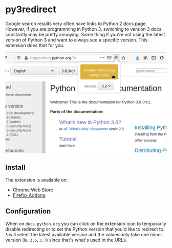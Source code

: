 # py3redirect

Google search results very often have links to Python 2 docs page. However, if you are programming in Python 3, switching to version 3 docs constantly may be pretty annoying. Same thing if you're not using the latest version of Python 3 and want to always see a specific version. This extension does that for you.

![Screenshot from Firefox](screenshots/disable-firefox.png)

## Install

The extension is available on:
* [Chrome Web Store](https://chrome.google.com/webstore/detail/codfjigcljdnlklcaopdciclmmdandig/)
* [Firefox Addons](https://addons.mozilla.org/addon/py3direct/).

## Configuration

When on `docs.python.org` you can click on the extension icon to temporarily disable redirecting or to set the Python version that you'd like to redirect to. `3` will select the latest available version and the values only take one minor version (ie. `3.6`, `3.7`) since that's what's used in the URLs.
